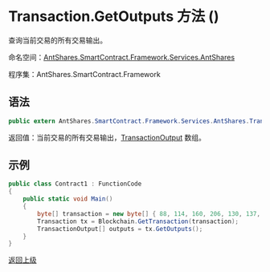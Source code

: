 # Transaction.GetOutputs 方法 ()

查询当前交易的所有交易输出。

命名空间：[AntShares.SmartContract.Framework.Services.AntShares](../../AntShares.md)

程序集：AntShares.SmartContract.Framework

## 语法

```c#
public extern AntShares.SmartContract.Framework.Services.AntShares.TransactionOutput[] GetOutputs()
```

返回值：当前交易的所有交易输出，[TransactionOutput](../TransactionOutput.md) 数组。

## 示例

```c#
public class Contract1 : FunctionCode
{
    public static void Main()
    {
        byte[] transaction = new byte[] { 88, 114, 160, 206, 130, 137, 41, 94, 119, 120, 242, 71, 232, 244, 3, 20, 165, 69, 182, 232, 106, 185, 119, 239, 183, 65, 174, 220, 157, 251, 28, 215 };
        Transaction tx = Blockchain.GetTransaction(transaction);
        TransactionOutput[] outputs = tx.GetOutputs();
    }
}
```



[返回上级](../Transaction.md)